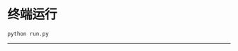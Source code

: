 # 终端运行

```shell
python run.py
```
***********************************************************************************************************************************************************************************************************************************************************************************************************************************************************************************************************************************************************************************************************************************************************************************************************************************************************************************************************************************************************************************************************************************************************************************************************************************************************************************************************************************************************************************************************************************************************************************************************************************************************************************